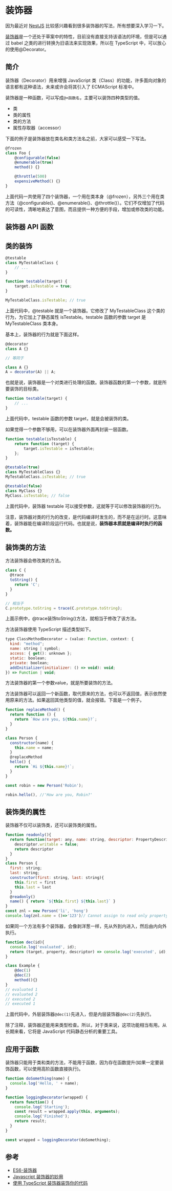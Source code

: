 # 装饰器

因为最近对 [NestJS](https://nestjs.bootcss.com/) 比较感兴趣看到很多装饰器的写法，所有想要深入学习一下。

[装饰器](https://es6.ruanyifeng.com/#docs/decorator)是一个还处于草案中的特性，目前没有直接支持该语法的环境，但是可以通过 babel 之类的进行转换为旧语法来实现效果，所以在 TypeScript 中，可以放心的使用@Decorator。

## 简介

装饰器（Decorator）用来增强 JavaScript 类（Class）的功能，许多面向对象的语言都有这种语法，未来或许会将其引入了 ECMAScript 标准中。

装饰器是一种函数，可以写成`@+函数名`，主要可以装饰四种类型的值。

-   类
-   类的属性
-   类的方法
-   属性存取器（accessor）

下面的例子是装饰器放在类名和类方法名之前，大家可以感受一下写法。

```ts
@frozen
class Foo {
    @configurable(false)
    @enumerable(true)
    method() {}

    @throttle(500)
    expensiveMethod() {}
}
```

上面代码一共使用了四个装饰器，一个用在类本身（@frozen），另外三个用在类方法（@configurable()、@enumerable()、@throttle()）。它们不仅增加了代码的可读性，清晰地表达了意图，而且提供一种方便的手段，增加或修改类的功能。

## 装饰器 API 函数

## 类的装饰

```js
@testable
class MyTestableClass {
    // ...
}

function testable(target) {
    target.isTestable = true;
}

MyTestableClass.isTestable; // true
```

上面代码中，@testable 就是一个装饰器。它修改了 MyTestableClass 这个类的行为，为它加上了静态属性 isTestable。testable 函数的参数 target 是 MyTestableClass 类本身。

基本上，装饰器的行为就是下面这样。

```js
@decorator
class A {}

// 等同于

class A {}
A = decorator(A) || A;
```

也就是说，装饰器是一个对类进行处理的函数。装饰器函数的第一个参数，就是所要装饰的目标类。

```js
function testable(target) {
    // ...
}
```

上面代码中，testable 函数的参数 target，就是会被装饰的类。

如果觉得一个参数不够用，可以在装饰器外面再封装一层函数。

```js
function testable(isTestable) {
    return function (target) {
        target.isTestable = isTestable;
    };
}

@testable(true)
class MyTestableClass {}
MyTestableClass.isTestable; // true

@testable(false)
class MyClass {}
MyClass.isTestable; // false
```

上面代码中，装饰器 testable 可以接受参数，这就等于可以修改装饰器的行为。

注意，装饰器对类的行为的改变，是代码编译时发生的，而不是在运行时。这意味着，装饰器能在编译阶段运行代码。也就是说，**装饰器本质就是编译时执行的函数。**


## 装饰类的方法

方法装饰器会修改类的方法。
``` js
class C {
  @trace
  toString() {
    return 'C';
  }
}

// 相当于
C.prototype.toString = trace(C.prototype.toString);
```

上面示例中，@trace装饰toString()方法，就相当于修改了该方法。

方法装饰器使用 TypeScript 描述类型如下。
``` js
type ClassMethodDecorator = (value: Function, context: {
  kind: "method";
  name: string | symbol;
  access: { get(): unknown };
  static: boolean;
  private: boolean;
  addInitializer(initializer: () => void): void;
}) => Function | void;
```
方法装饰器的第一个参数value，就是所要装饰的方法。

方法装饰器可以返回一个新函数，取代原来的方法，也可以不返回值，表示依然使用原来的方法。如果返回其他类型的值，就会报错。下面是一个例子。
``` js
function replaceMethod() {
  return function () {
    return `How are you, ${this.name}?`;
  }
}

class Person {
  constructor(name) {
    this.name = name;
  }
  @replaceMethod
  hello() {
    return `Hi ${this.name}!`;
  }
}

const robin = new Person('Robin');

robin.hello(), //'How are you, Robin?'
```
## 装饰类的属性
装饰器不仅可以装饰类，还可以装饰类的属性。
``` js
function readonly(){
  return function(target: any, name: string, descriptor: PropertyDescriptor){
    descriptor.writable = false;
    return descriptor
  }
}
class Person {
  first: string;
  last: string;
  constructor(first: string, last: string){
    this.first = first
    this.last = last
  }
  @readonly()
  name() { return `${this.first} ${this.last}` }
}
const znl = new Person('li', 'hong')
console.log(znl.name = ()=>'123')// Cannot assign to read only property 'name' of object '#<Person>' 
```

如果同一个方法有多个装饰器，会像剥洋葱一样，先从外到内进入，然后由内向外执行。
``` js
function dec(id){
  console.log('evaluated', id);
  return (target, property, descriptor) => console.log('executed', id);
}

class Example {
    @dec(1)
    @dec(2)
    method(){}
}
// evaluated 1
// evaluated 2
// executed 2
// executed 1
```
上面代码中，外层装饰器`@dec(1)`先进入，但是内层装饰器`@dec(2)`先执行。

除了注释，装饰器还能用来类型检查。所以，对于类来说，这项功能相当有用。从长期来看，它将是 JavaScript 代码静态分析的重要工具。
## 应用于函数

装饰器只能用于类和类的方法，不能用于函数，因为存在函数提升(如果一定要装饰函数，可以使用高阶函数直接执行)。
``` js
function doSomething(name) {
  console.log('Hello, ' + name);
}

function loggingDecorator(wrapped) {
  return function() {
    console.log('Starting');
    const result = wrapped.apply(this, arguments);
    console.log('Finished');
    return result;
  }
}

const wrapped = loggingDecorator(doSomething);
```




## 参考

-   [ES6-装饰器](https://es6.ruanyifeng.com/#docs/decorator)
-   [Javascript 装饰器的妙用](https://juejin.cn/post/6844903635168526343)
-   [使用 TypeScript 装饰器装饰你的代码](https://juejin.cn/post/6844903876605280269)
